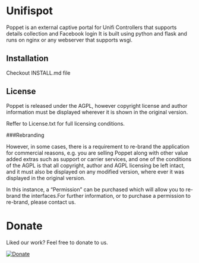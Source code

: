 # Unifispot

Poppet is an external captive portal for Unifi Controllers that supports details collection and Facebook login
It is built using python and flask and runs on nginx or any webserver that supports wsgi.

## Installation

Checkout INSTALL.md file

## License

Poppet is released under the AGPL, however copyright license and author information must be displayed wherever it is shown in the original version.

Reffer to License.txt for full licensing conditions.

###Rebranding

However, in some cases, there is a requirement to re-brand the application for commercial reasons, e.g. you are selling Poppet along with other value added extras such as support or carrier services, and one of the conditions of the AGPL is that all copyright, author and AGPL licensing be left intact, and it must also be displayed on any modified version, where ever it was displayed in the original version.

In this instance, a “Permission” can be purchased which will allow you to re-brand the  interfaces.For further information, or to purchase a permission to re-brand, please contact us.

# Donate

Liked our work? Feel free to donate to us.

[![Donate](https://img.shields.io/badge/Donate-PayPal-green.svg)](https://www.paypal.com/cgi-bin/webscr?cmd=_s-xclick&hosted_button_id=9CSJHDFS5WB9Q)
